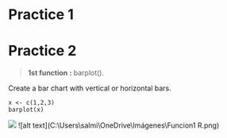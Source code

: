 
# Practice 1











# Practice 2
>**1st  function :** barplot().

Create a bar chart with vertical or horizontal bars.

```{r,echo=true}
x <- c(1,2,3)
barplot(x)
```
<img src="C:/Users/salmi/OneDrive/Imágenes/Funcion1.png">
![alt text](C:\Users\salmi\OneDrive\Imágenes\Funcion1 R.png)